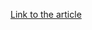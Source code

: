 [Link to the article](https://thehackernews.com/2025/08/researchers-uncover-gpt-5-jailbreak-and.html)
